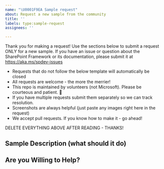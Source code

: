 ```yaml
---
name: "\U0001F9EA Sample request"
about: Request a new sample from the community
title: ''
labels: type:sample-request
assignees: ''

---
```


Thank you for making a request! Use the sections below to submit a request ONLY for a new sample. If you have an issue or question about the SharePoint Framework or its documentation, please submit it at https://aka.ms/spdev-issues

- Requests that do not follow the below template will automatically be closed
- All requests are welcome - the more the merrier!
- This repo is maintained by volunteers (not Microsoft). Please be courteous and patient. 🙂
- If you have multiple requests submit them separately so we can track resolution.
- Screenshots are always helpful (just paste any images right here in the request)
- We accept pull requests. If you know how to make it - go ahead!

DELETE EVERYTHING ABOVE AFTER READING - THANKS!

## Sample Description (what should it do)


## Are you Willing to Help?

